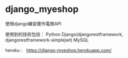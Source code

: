 # django_myeshop
使用django練習實作電商API

使用到的技術包括：
Python
Django(djangorestframework, djangorestframework-simplejwt)
MySQL

heroku :　https://django-myeshop.herokuapp.com/ <br>

